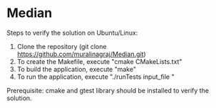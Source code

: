 # Median
Steps to verify the solution on Ubuntu/Linux:
1. Clone the repository (git clone https://github.com/muralinagraj/Median.git)
2. To create the Makefile, execute "cmake CMakeLists.txt"
3. To build the application, execute "make" 
4. To run the application, execute  "./runTests input_file "


Prerequisite: cmake and gtest library should be installed to verify the solution.


